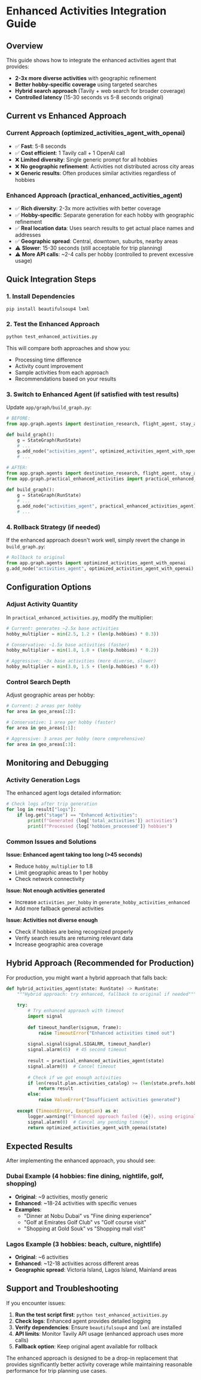 # Enhanced Activities Integration Guide

## Overview

This guide shows how to integrate the enhanced activities agent that provides:

- **2-3x more diverse activities** with geographic refinement
- **Better hobby-specific coverage** using targeted searches
- **Hybrid search approach** (Tavily + web search for broader coverage)
- **Controlled latency** (15-30 seconds vs 5-8 seconds original)

## Current vs Enhanced Approach

### Current Approach (optimized_activities_agent_with_openai)
- ✅ **Fast**: 5-8 seconds
- ✅ **Cost efficient**: 1 Tavily call + 1 OpenAI call
- ❌ **Limited diversity**: Single generic prompt for all hobbies
- ❌ **No geographic refinement**: Activities not distributed across city areas
- ❌ **Generic results**: Often produces similar activities regardless of hobbies

### Enhanced Approach (practical_enhanced_activities_agent)
- ✅ **Rich diversity**: 2-3x more activities with better coverage
- ✅ **Hobby-specific**: Separate generation for each hobby with geographic refinement  
- ✅ **Real location data**: Uses search results to get actual place names and addresses
- ✅ **Geographic spread**: Central, downtown, suburbs, nearby areas
- ⚠️ **Slower**: 15-30 seconds (still acceptable for trip planning)
- ⚠️ **More API calls**: ~2-4 calls per hobby (controlled to prevent excessive usage)

## Quick Integration Steps

### 1. Install Dependencies
```bash
pip install beautifulsoup4 lxml
```

### 2. Test the Enhanced Approach
```bash
python test_enhanced_activities.py
```

This will compare both approaches and show you:
- Processing time difference
- Activity count improvement
- Sample activities from each approach
- Recommendations based on your results

### 3. Switch to Enhanced Agent (if satisfied with test results)

Update `app/graph/build_graph.py`:

```python
# BEFORE:
from app.graph.agents import destination_research, flight_agent, stay_agent, budget_agent, itinerary_synthesizer, optimized_activities_agent_with_openai

def build_graph():
    g = StateGraph(RunState)
    # ...
    g.add_node("activities_agent", optimized_activities_agent_with_openai)
    # ...
```

```python
# AFTER:
from app.graph.agents import destination_research, flight_agent, stay_agent, budget_agent, itinerary_synthesizer
from app.graph.practical_enhanced_activities import practical_enhanced_activities_agent

def build_graph():
    g = StateGraph(RunState)
    # ...  
    g.add_node("activities_agent", practical_enhanced_activities_agent)
    # ...
```

### 4. Rollback Strategy (if needed)

If the enhanced approach doesn't work well, simply revert the change in `build_graph.py`:

```python
# Rollback to original
from app.graph.agents import optimized_activities_agent_with_openai
g.add_node("activities_agent", optimized_activities_agent_with_openai)
```

## Configuration Options

### Adjust Activity Quantity

In `practical_enhanced_activities.py`, modify the multiplier:

```python
# Current: generates ~2.5x base activities
hobby_multiplier = min(2.5, 1.2 + (len(p.hobbies) * 0.3))

# Conservative: ~1.5x base activities (faster)
hobby_multiplier = min(1.8, 1.0 + (len(p.hobbies) * 0.2))

# Aggressive: ~3x base activities (more diverse, slower)  
hobby_multiplier = min(3.0, 1.5 + (len(p.hobbies) * 0.4))
```

### Control Search Depth

Adjust geographic areas per hobby:

```python
# Current: 2 areas per hobby
for area in geo_areas[:2]:

# Conservative: 1 area per hobby (faster)
for area in geo_areas[:1]:

# Aggressive: 3 areas per hobby (more comprehensive)
for area in geo_areas[:3]:
```

## Monitoring and Debugging

### Activity Generation Logs

The enhanced agent logs detailed information:

```python
# Check logs after trip generation
for log in result["logs"]:
    if log.get("stage") == "Enhanced Activities":
        print(f"Generated {log['total_activities']} activities")
        print(f"Processed {log['hobbies_processed']} hobbies")
```

### Common Issues and Solutions

**Issue: Enhanced agent taking too long (>45 seconds)**
- Reduce `hobby_multiplier` to 1.8
- Limit geographic areas to 1 per hobby
- Check network connectivity

**Issue: Not enough activities generated**
- Increase `activities_per_hobby` in `generate_hobby_activities_enhanced`
- Add more fallback general activities

**Issue: Activities not diverse enough**
- Check if hobbies are being recognized properly
- Verify search results are returning relevant data
- Increase geographic area coverage

## Hybrid Approach (Recommended for Production)

For production, you might want a hybrid approach that falls back:

```python
def hybrid_activities_agent(state: RunState) -> RunState:
    """Hybrid approach: try enhanced, fallback to original if needed"""
    
    try:
        # Try enhanced approach with timeout
        import signal
        
        def timeout_handler(signum, frame):
            raise TimeoutError("Enhanced activities timed out")
        
        signal.signal(signal.SIGALRM, timeout_handler)
        signal.alarm(45)  # 45 second timeout
        
        result = practical_enhanced_activities_agent(state)
        signal.alarm(0)  # Cancel timeout
        
        # Check if we got enough activities
        if len(result.plan.activities_catalog) >= (len(state.prefs.hobbies) * 2):
            return result
        else:
            raise ValueError("Insufficient activities generated")
            
    except (TimeoutError, Exception) as e:
        logger.warning(f"Enhanced approach failed ({e}), using original")
        signal.alarm(0)  # Cancel any pending timeout
        return optimized_activities_agent_with_openai(state)
```

## Expected Results

After implementing the enhanced approach, you should see:

### Dubai Example (4 hobbies: fine dining, nightlife, golf, shopping)
- **Original**: ~9 activities, mostly generic
- **Enhanced**: ~18-24 activities with specific venues
- **Examples**:
  - "Dinner at Nobu Dubai" vs "Fine dining experience"
  - "Golf at Emirates Golf Club" vs "Golf course visit"  
  - "Shopping at Gold Souk" vs "Shopping mall visit"

### Lagos Example (3 hobbies: beach, culture, nightlife)
- **Original**: ~6 activities
- **Enhanced**: ~12-18 activities across different areas
- **Geographic spread**: Victoria Island, Lagos Island, Mainland areas

## Support and Troubleshooting

If you encounter issues:

1. **Run the test script first**: `python test_enhanced_activities.py`
2. **Check logs**: Enhanced agent provides detailed logging
3. **Verify dependencies**: Ensure `beautifulsoup4` and `lxml` are installed
4. **API limits**: Monitor Tavily API usage (enhanced approach uses more calls)
5. **Fallback option**: Keep original agent available for rollback

The enhanced approach is designed to be a drop-in replacement that provides significantly better activity coverage while maintaining reasonable performance for trip planning use cases.
